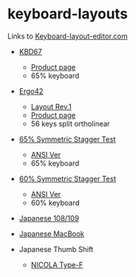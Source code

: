 # keyboard-layouts

Links to [Keyboard-layout-editor.com](http://www.keyboard-layout-editor.com)

- [KBD67](http://www.keyboard-layout-editor.com/#/gists/2eae4923248dfe99181bbd371596e6f7)
    - [Product page](https://kbdfans.cn/products/coming-soon-kbd67-mechanical-keyboard-diy-kit)
    - 65% keyboard

- [Ergo42](http://www.keyboard-layout-editor.com/#/gists/f76a86a1b081951932a40a4fb9b08117)
    - [Layout Rev.1](http://www.keyboard-layout-editor.com/#/gists/16c1478b044c531de3ba1b5324bdb085)
    - [Product page](https://tanoshii-life.booth.pm/items/952695)
    - 56 keys split ortholinear

- [65% Symmetric Stagger Test](http://www.keyboard-layout-editor.com/#/gists/c16c38c175b0923dc2c1d208ce0638e1)
    - [ANSI Ver](http://www.keyboard-layout-editor.com/#/gists/63f9a510ffe114f9ca042d82a264f607)
    - 65% keyboard

- [60% Symmetric Stagger Test](http://www.keyboard-layout-editor.com/#/gists/c402aef1c52f676c1fc5051fff0127a1)
    - [ANSI Ver](http://www.keyboard-layout-editor.com/#/gists/c491795efce825d0161cb8db9abcc188)
    - 60% keyboard

- [Japanese 108/109](http://www.keyboard-layout-editor.com/#/gists/17f793788df87d80604117de2976d8ce)
- [Japanese MacBook](http://www.keyboard-layout-editor.com/#/gists/60600d2c29da976c4ff60cdf7561810c)
- Japanese Thumb Shift
    - [NICOLA Type-F](http://www.keyboard-layout-editor.com/#/gists/45c9a31f383c83037ddfd1268520d561)
